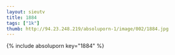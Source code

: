 ```yaml
--- 
layout: sieutv
title: 1884
tags: ["1k"]
thumb: http://94.23.248.219/absoluporn-1/image/002/1884.jpg
---
```

{% include absoluporn key="1884" %} 
